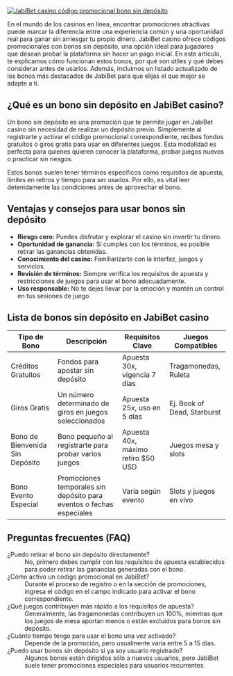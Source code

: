 [![JabiBet casino código promocional bono sin depósito](https://123-caf.pages.dev/gitsignup.png)](https://vrmoo.ru/Bt82HjjY)

<p>En el mundo de los casinos en línea, encontrar promociones atractivas puede marcar la diferencia entre una experiencia común y una oportunidad real para ganar sin arriesgar tu propio dinero. JabiBet casino ofrece códigos promocionales con bonos sin depósito, una opción ideal para jugadores que desean probar la plataforma sin hacer un pago inicial. En este artículo, te explicamos cómo funcionan estos bonos, por qué son útiles y qué debes considerar antes de usarlos. Además, incluimos un listado actualizado de los bonos más destacados de JabiBet para que elijas el que mejor se adapte a ti.</p>  <h2>¿Qué es un bono sin depósito en JabiBet casino?</h2> <p>Un bono sin depósito es una promoción que te permite jugar en JabiBet casino sin necesidad de realizar un depósito previo. Simplemente al registrarte y activar el código promocional correspondiente, recibes fondos gratuitos o giros gratis para usar en diferentes juegos. Esta modalidad es perfecta para quienes quieren conocer la plataforma, probar juegos nuevos o practicar sin riesgos.</p> <p>Estos bonos suelen tener términos específicos como requisitos de apuesta, límites en retiros y tiempo para ser usados. Por ello, es vital leer detenidamente las condiciones antes de aprovechar el bono.</p>  <h2>Ventajas y consejos para usar bonos sin depósito</h2> <ul> <li><strong>Riesgo cero:</strong> Puedes disfrutar y explorar el casino sin invertir tu dinero.</li> <li><strong>Oportunidad de ganancia:</strong> Si cumples con los términos, es posible retirar las ganancias obtenidas.</li> <li><strong>Conocimiento del casino:</strong> Familiarizarte con la interfaz, juegos y servicios.</li> <li><strong>Revisión de términos:</strong> Siempre verifica los requisitos de apuesta y restricciones de juegos para usar el bono adecuadamente.</li> <li><strong>Uso responsable:</strong> No te dejes llevar por la emoción y mantén un control en tus sesiones de juego.</li> </ul>  <h2>Lista de bonos sin depósito en JabiBet casino</h2> <table>   <thead>     <tr>       <th>Tipo de Bono</th>       <th>Descripción</th>       <th>Requisitos Clave</th>       <th>Juegos Compatibles</th>     </tr>   </thead>   <tbody>     <tr>       <td>Créditos Gratuitos</td>       <td>Fondos para apostar sin depósito</td>       <td>Apuesta 30x, vigencia 7 días</td>       <td>Tragamonedas, Ruleta</td>     </tr>     <tr>       <td>Giros Gratis</td>       <td>Un número determinado de giros en juegos seleccionados</td>       <td>Apuesta 25x, uso en 5 días</td>       <td>Ej. Book of Dead, Starburst</td>     </tr>     <tr>       <td>Bono de Bienvenida Sin Depósito</td>       <td>Bono pequeño al registrarte para probar varios juegos</td>       <td>Apuesta 40x, máximo retiro $50 USD</td>       <td>Juegos mesa y slots</td>     </tr>     <tr>       <td>Bono Evento Especial</td>       <td>Promociones temporales sin depósito para eventos o fechas especiales</td>       <td>Varía según evento</td>       <td>Slots y juegos en vivo</td>     </tr>   </tbody> </table>  <h2>Preguntas frecuentes (FAQ)</h2> <dl>   <dt>¿Puedo retirar el bono sin depósito directamente?</dt>   <dd>No, primero debes cumplir con los requisitos de apuesta establecidos para poder retirar las ganancias generadas con el bono.</dd>    <dt>¿Cómo activo un código promocional en JabiBet?</dt>   <dd>Durante el proceso de registro o en la sección de promociones, ingresa el código en el campo indicado para activar el bono correspondiente.</dd>    <dt>¿Qué juegos contribuyen más rápido a los requisitos de apuesta?</dt>   <dd>Generalmente, las tragamonedas contribuyen un 100%, mientras que los juegos de mesa aportan menos o están excluidos para bonos sin depósito.</dd>    <dt>¿Cuánto tiempo tengo para usar el bono una vez activado?</dt>   <dd>Depende de la promoción, pero usualmente varía entre 5 a 15 días.</dd>    <dt>¿Puedo usar bonos sin depósito si ya soy usuario registrado?</dt>   <dd>Algunos bonos están dirigidos sólo a nuevos usuarios, pero JabiBet suele tener promociones especiales para usuarios recurrentes.</dd> </dl>